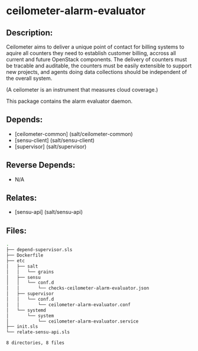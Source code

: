 # ceilometer-alarm-evaluator

## Description:

Ceilometer aims to deliver a unique point of contact for billing systems to aquire all counters they need to establish  customer billing, accross all current and future OpenStack components. The delivery of counters must be tracable and auditable, the counters must be easily extensible to support new projects, and agents doing data collections should be independent of the overall system.

(A ceilometer is an instrument that measures cloud coverage.)

This package contains the alarm evaluator daemon.

## Depends:

  -  [ceilometer-common] (salt/ceilometer-common)
  -  [sensu-client] (salt/sensu-client)
  -  [supervisor] (salt/supervisor)

## Reverse Depends:

  -  N/A

## Relates:

  -  [sensu-api] (salt/sensu-api)

## Files:

```bash
.
├── depend-supervisor.sls
├── Dockerfile
├── etc
│   ├── salt
│   │   └── grains
│   ├── sensu
│   │   └── conf.d
│   │       └── checks-ceilometer-alarm-evaluator.json
│   ├── supervisor
│   │   └── conf.d
│   │       └── ceilometer-alarm-evaluator.conf
│   └── systemd
│       └── system
│           └── ceilometer-alarm-evaluator.service
├── init.sls
└── relate-sensu-api.sls

8 directories, 8 files
```

